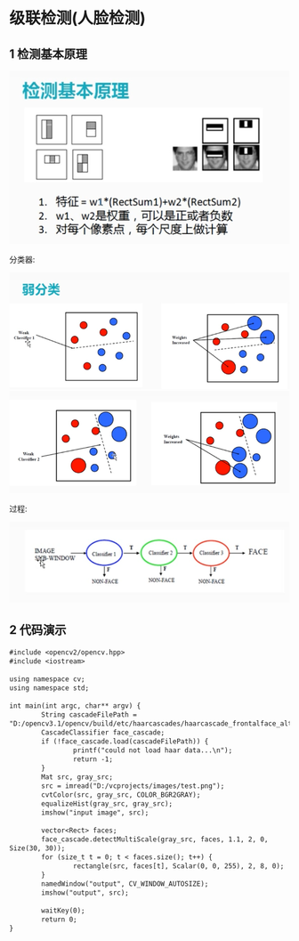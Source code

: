 # 级联检测(人脸检测)

## 1 检测基本原理

![1536472395677](image/principle.png)

分类器:

![1536472519461](image/boosting.png)![1536472555016](image/boosting_1.png)

过程:

![1536472624165](image/process.png)

## 2 代码演示

```
#include <opencv2/opencv.hpp>
#include <iostream>

using namespace cv;
using namespace std;

int main(int argc, char** argv) {
        String cascadeFilePath = "D:/opencv3.1/opencv/build/etc/haarcascades/haarcascade_frontalface_alt.xml";
        CascadeClassifier face_cascade;
        if (!face_cascade.load(cascadeFilePath)) {
                printf("could not load haar data...\n");
                return -1;
        }
        Mat src, gray_src;
        src = imread("D:/vcprojects/images/test.png");
        cvtColor(src, gray_src, COLOR_BGR2GRAY);
        equalizeHist(gray_src, gray_src);
        imshow("input image", src);

        vector<Rect> faces;
        face_cascade.detectMultiScale(gray_src, faces, 1.1, 2, 0, Size(30, 30));
        for (size_t t = 0; t < faces.size(); t++) {
                rectangle(src, faces[t], Scalar(0, 0, 255), 2, 8, 0);
        }
        namedWindow("output", CV_WINDOW_AUTOSIZE);
        imshow("output", src);

        waitKey(0);
        return 0;
}
```

